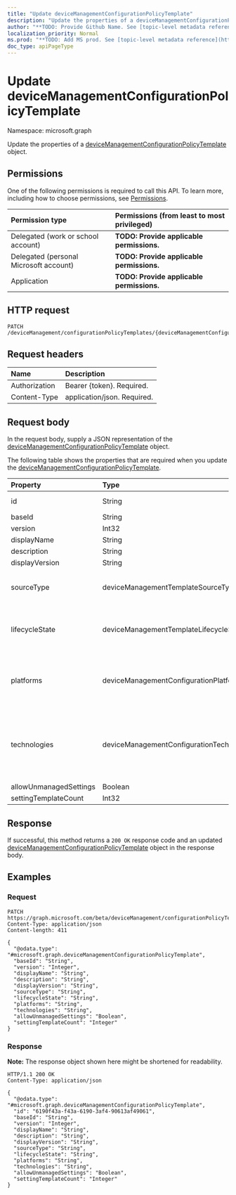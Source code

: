 ```yaml
---
title: "Update deviceManagementConfigurationPolicyTemplate"
description: "Update the properties of a deviceManagementConfigurationPolicyTemplate object."
author: "**TODO: Provide Github Name. See [topic-level metadata reference](https://msgo.azurewebsites.net/add/document/guidelines/metadata.html#topic-level-metadata)**"
localization_priority: Normal
ms.prod: "**TODO: Add MS prod. See [topic-level metadata reference](https://msgo.azurewebsites.net/add/document/guidelines/metadata.html#topic-level-metadata)**"
doc_type: apiPageType
---
```


# Update deviceManagementConfigurationPolicyTemplate
Namespace: microsoft.graph

Update the properties of a [deviceManagementConfigurationPolicyTemplate](../resources/intune-devicemanagementconfigurationpolicytemplate.md) object.

## Permissions
One of the following permissions is required to call this API. To learn more, including how to choose permissions, see [Permissions](/graph/permissions-reference).

|Permission type|Permissions (from least to most privileged)|
|:---|:---|
|Delegated (work or school account)|**TODO: Provide applicable permissions.**|
|Delegated (personal Microsoft account)|**TODO: Provide applicable permissions.**|
|Application|**TODO: Provide applicable permissions.**|

## HTTP request

<!-- {
  "blockType": "ignored"
}
-->
``` http
PATCH /deviceManagement/configurationPolicyTemplates/{deviceManagementConfigurationPolicyTemplateId}
```

## Request headers
|Name|Description|
|:---|:---|
|Authorization|Bearer {token}. Required.|
|Content-Type|application/json. Required.|

## Request body
In the request body, supply a JSON representation of the [deviceManagementConfigurationPolicyTemplate](../resources/intune-devicemanagementconfigurationpolicytemplate.md) object.

The following table shows the properties that are required when you update the [deviceManagementConfigurationPolicyTemplate](../resources/intune-devicemanagementconfigurationpolicytemplate.md).

|Property|Type|Description|
|:---|:---|:---|
|id|String|**TODO: Add Description** Inherited from [entity](../resources/entity.md)|
|baseId|String|**TODO: Add Description**|
|version|Int32|**TODO: Add Description**|
|displayName|String|**TODO: Add Description**|
|description|String|**TODO: Add Description**|
|displayVersion|String|**TODO: Add Description**|
|sourceType|deviceManagementTemplateSourceType|**TODO: Add Description**. Possible values are: `invalid`, `system`, `builtIn`, `custom`.|
|lifecycleState|deviceManagementTemplateLifecycleState|**TODO: Add Description**. Possible values are: `invalid`, `draft`, `active`, `superseded`, `deprecated`, `retired`.|
|platforms|deviceManagementConfigurationPlatforms|**TODO: Add Description**. Possible values are: `none`, `android`, `androidEnterprise`, `iOS`, `macOS`, `windows10X`, `windows10`.|
|technologies|deviceManagementConfigurationTechnologies|**TODO: Add Description**. Possible values are: `none`, `mdm`, `windows10XManagement`, `configManager`, `intuneManagementExtension`, `thirdParty`, `documentGateway`, `appleRemoteManagement`.|
|allowUnmanagedSettings|Boolean|**TODO: Add Description**|
|settingTemplateCount|Int32|**TODO: Add Description**|



## Response

If successful, this method returns a `200 OK` response code and an updated [deviceManagementConfigurationPolicyTemplate](../resources/intune-devicemanagementconfigurationpolicytemplate.md) object in the response body.

## Examples

### Request
<!-- {
  "blockType": "request",
  "name": "update_devicemanagementconfigurationpolicytemplate"
}
-->
``` http
PATCH https://graph.microsoft.com/beta/deviceManagement/configurationPolicyTemplates/{deviceManagementConfigurationPolicyTemplateId}
Content-Type: application/json
Content-length: 411

{
  "@odata.type": "#microsoft.graph.deviceManagementConfigurationPolicyTemplate",
  "baseId": "String",
  "version": "Integer",
  "displayName": "String",
  "description": "String",
  "displayVersion": "String",
  "sourceType": "String",
  "lifecycleState": "String",
  "platforms": "String",
  "technologies": "String",
  "allowUnmanagedSettings": "Boolean",
  "settingTemplateCount": "Integer"
}
```


### Response
**Note:** The response object shown here might be shortened for readability.
<!-- {
  "blockType": "response",
  "truncated": true
}
-->
``` http
HTTP/1.1 200 OK
Content-Type: application/json

{
  "@odata.type": "#microsoft.graph.deviceManagementConfigurationPolicyTemplate",
  "id": "6190f43a-f43a-6190-3af4-90613af49061",
  "baseId": "String",
  "version": "Integer",
  "displayName": "String",
  "description": "String",
  "displayVersion": "String",
  "sourceType": "String",
  "lifecycleState": "String",
  "platforms": "String",
  "technologies": "String",
  "allowUnmanagedSettings": "Boolean",
  "settingTemplateCount": "Integer"
}
```

